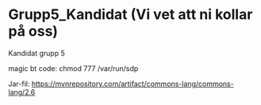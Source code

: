 # Grupp5_Kandidat (Vi vet att ni kollar på oss)
Kandidat grupp 5


magic bt code: 
chmod 777 /var/run/sdp

Jar-fil:
https://mvnrepository.com/artifact/commons-lang/commons-lang/2.6
